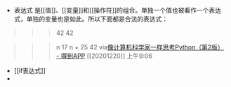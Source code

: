 - 表达式
是[[值]]、[[变量]]和[[操作符]]的组合。单独一个值也被看作一个表达式，单独的变量也是如此。所以下面都是合法的表达式：
>>> 42
42

>>> n
17
>>> n + 25
42
via[像计算机科学家一样思考Python（第2版） - 得到APP](https://www.dedao.cn/reader?id=bBVDEXGGLn7eB51b8NjVRqDoQJPMk3aXaJWadYrXmAxE4Ov92lgzK6ZypxLqdQjp)
[[20201220]] 上午9:06
- [[if表达式]]
- 
